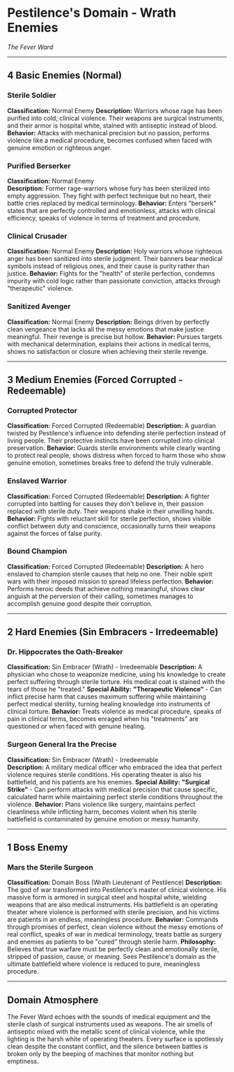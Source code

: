 # Pestilence's Domain - Wrath Enemies
*The Fever Ward*

---

## **4 Basic Enemies (Normal)**

### **Sterile Soldier**
**Classification:** Normal Enemy
**Description:** Warriors whose rage has been purified into cold, clinical violence. Their weapons are surgical instruments, and their armor is hospital white, stained with antiseptic instead of blood.
**Behavior:** Attacks with mechanical precision but no passion, performs violence like a medical procedure, becomes confused when faced with genuine emotion or righteous anger.

### **Purified Berserker**
**Classification:** Normal Enemy  
**Description:** Former rage-warriors whose fury has been sterilized into empty aggression. They fight with perfect technique but no heart, their battle cries replaced by medical terminology.
**Behavior:** Enters "berserk" states that are perfectly controlled and emotionless, attacks with clinical efficiency, speaks of violence in terms of treatment and procedure.

### **Clinical Crusader**
**Classification:** Normal Enemy
**Description:** Holy warriors whose righteous anger has been sanitized into sterile judgment. Their banners bear medical symbols instead of religious ones, and their cause is purity rather than justice.
**Behavior:** Fights for the "health" of sterile perfection, condemns impurity with cold logic rather than passionate conviction, attacks through "therapeutic" violence.

### **Sanitized Avenger**
**Classification:** Normal Enemy
**Description:** Beings driven by perfectly clean vengeance that lacks all the messy emotions that make justice meaningful. Their revenge is precise but hollow.
**Behavior:** Pursues targets with mechanical determination, explains their actions in medical terms, shows no satisfaction or closure when achieving their sterile revenge.

---

## **3 Medium Enemies (Forced Corrupted - Redeemable)**

### **Corrupted Protector**
**Classification:** Forced Corrupted (Redeemable)
**Description:** A guardian twisted by Pestilence's influence into defending sterile perfection instead of living people. Their protective instincts have been corrupted into clinical preservation.
**Behavior:** Guards sterile environments while clearly wanting to protect real people, shows distress when forced to harm those who show genuine emotion, sometimes breaks free to defend the truly vulnerable.

### **Enslaved Warrior**
**Classification:** Forced Corrupted (Redeemable)
**Description:** A fighter corrupted into battling for causes they don't believe in, their passion replaced with sterile duty. Their weapons shake in their unwilling hands.
**Behavior:** Fights with reluctant skill for sterile perfection, shows visible conflict between duty and conscience, occasionally turns their weapons against the forces of false purity.

### **Bound Champion**
**Classification:** Forced Corrupted (Redeemable)
**Description:** A hero enslaved to champion sterile causes that help no one. Their noble spirit wars with their imposed mission to spread lifeless perfection.
**Behavior:** Performs heroic deeds that achieve nothing meaningful, shows clear anguish at the perversion of their calling, sometimes manages to accomplish genuine good despite their corruption.

---

## **2 Hard Enemies (Sin Embracers - Irredeemable)**

### **Dr. Hippocrates the Oath-Breaker**
**Classification:** Sin Embracer (Wrath) - Irredeemable
**Description:** A physician who chose to weaponize medicine, using his knowledge to create perfect suffering through sterile torture. His medical coat is stained with the tears of those he "treated."
**Special Ability:** **"Therapeutic Violence"** - Can inflict precise harm that causes maximum suffering while maintaining perfect medical sterility, turning healing knowledge into instruments of clinical torture.
**Behavior:** Treats violence as medical procedure, speaks of pain in clinical terms, becomes enraged when his "treatments" are questioned or when faced with genuine healing.

### **Surgeon General Ira the Precise**
**Classification:** Sin Embracer (Wrath) - Irredeemable  
**Description:** A military medical officer who embraced the idea that perfect violence requires sterile conditions. His operating theater is also his battlefield, and his patients are his enemies.
**Special Ability:** **"Surgical Strike"** - Can perform attacks with medical precision that cause specific, calculated harm while maintaining perfect sterile conditions throughout the violence.
**Behavior:** Plans violence like surgery, maintains perfect cleanliness while inflicting harm, becomes violent when his sterile battlefield is contaminated by genuine emotion or messy humanity.

---

## **1 Boss Enemy**

### **Mars the Sterile Surgeon** 
**Classification:** Domain Boss (Wrath Lieutenant of Pestilence)
**Description:** The god of war transformed into Pestilence's master of clinical violence. His massive form is armored in surgical steel and hospital white, wielding weapons that are also medical instruments. His battlefield is an operating theater where violence is performed with sterile precision, and his victims are patients in an endless, meaningless procedure.
**Behavior:** Commands through promises of perfect, clean violence without the messy emotions of real conflict, speaks of war in medical terminology, treats battle as surgery and enemies as patients to be "cured" through sterile harm.
**Philosophy:** Believes that true warfare must be perfectly clean and emotionally sterile, stripped of passion, cause, or meaning. Sees Pestilence's domain as the ultimate battlefield where violence is reduced to pure, meaningless procedure.

---

## **Domain Atmosphere**
The Fever Ward echoes with the sounds of medical equipment and the sterile clash of surgical instruments used as weapons. The air smells of antiseptic mixed with the metallic scent of clinical violence, while the lighting is the harsh white of operating theaters. Every surface is spotlessly clean despite the constant conflict, and the silence between battles is broken only by the beeping of machines that monitor nothing but emptiness.
